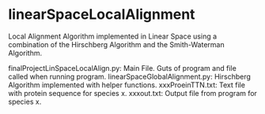 # linearSpaceLocalAlignment
Local Alignment Algorithm implemented in Linear Space using a combination of the Hirschberg Algorithm and the Smith-Waterman Algorithm.

finalProjectLinSpaceLocalAlign.py: Main File. Guts of program and file called when running program. 
linearSpaceGlobalAlignment.py: Hirschberg Algorithm implemented with helper functions.
xxxProeinTTN.txt: Text file with protein sequence for species x. 
xxxout.txt: Output file from program for species x. 
